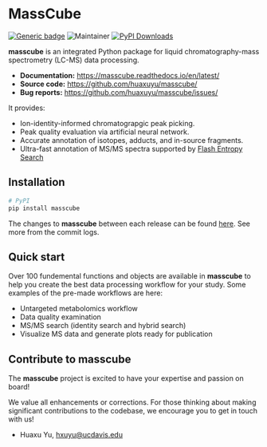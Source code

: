 # MassCube

[![Generic badge](https://img.shields.io/badge/masscube-ver_0.0.16-%3CCOLOR%3E.svg)](https://github.com/huaxuyu/masscube/)
![Maintainer](https://img.shields.io/badge/maintainer-Huaxu_Yu-blue)
[![PyPI Downloads](https://img.shields.io/pypi/dm/bago.svg?label=PyPI%20downloads)](https://pypi.org/project/masscube/)

**masscube** is an integrated Python package for liquid chromatography-mass spectrometry (LC-MS) data processing.

* **Documentation:** https://masscube.readthedocs.io/en/latest/
* **Source code:** https://github.com/huaxuyu/masscube/
* **Bug reports:** https://github.com/huaxuyu/masscube/issues/

It provides:

* Ion-identity-informed chromatograpgic peak picking.
* Peak quality evaluation via artificial neural network.
* Accurate annotation of isotopes, adducts, and in-source fragments.
* Ultra-fast annotation of MS/MS spectra supported by [Flash Entropy Search](https://github.com/YuanyueLi/MSEntropy)

## Installation

```sh
# PyPI
pip install masscube
```

The changes to **masscube** between each release can be found [here](https://pypi.org/project/masscube/#history). See more from the commit logs.

## Quick start

Over 100 fundemental functions and objects are available in **masscube** to help you create the best data processing workflow for your study. Some examples of the pre-made workflows are here:

* Untargeted metabolomics workflow
* Data quality examination
* MS/MS search (identity search and hybrid search)
* Visualize MS data and generate plots ready for publication

## Contribute to masscube

The **masscube** project is excited to have your expertise and passion on board!

We value all enhancements or corrections. For those thinking about making significant contributions to the codebase, we encourage you to get in touch with us!

* Huaxu Yu, hxuyu@ucdavis.edu